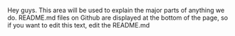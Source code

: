 Hey guys. This area will be used to explain the major parts of anything we do. 
README.md files on Github are displayed at the bottom of the page, so if you want to edit this text, edit the README.md
